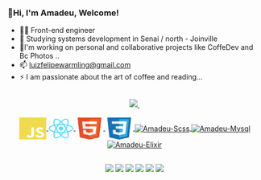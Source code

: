 ### 🎇Hi, I'm Amadeu, Welcome!


- 👨‍💻 Front-end engineer
- 🌱 Studying systems development in Senai / north - Joinville
- 📡I'm working on personal and collaborative projects like CoffeDev and Bc Photos ..
- 📫 luizfelipewarmling@gmail.com
- ⚡ I am passionate about the art of coffee and reading...

##
<div align ="center">
  <a href="https://github.com/Amad3eu">
  <img height="210em" src="https://github-readme-stats.vercel.app/api?username=Amad3eu&show_icons=true&theme=nord&include_all_commits=true&count_private=true"/>
  <img height="210em" src=""/>
</div>
  
  <div align="center"
       style="display: inline_block"><br>
     <img align="center" alt="Amadeu-Js" height="45" width="55" src="https://raw.githubusercontent.com/devicons/devicon/master/icons/javascript/javascript-plain.svg">
      <img align="center" alt="Amadeu-React" height="45" width="50" src="https://raw.githubusercontent.com/devicons/devicon/master/icons/react/react-original.svg">
  <img align="center" alt="Amadeu-HTML" height="45" width="55" src="https://raw.githubusercontent.com/devicons/devicon/master/icons/html5/html5-original.svg">
  <img align="center" alt="Amadeu-CSS" height="45" width="55" src="https://raw.githubusercontent.com/devicons/devicon/master/icons/css3/css3-original.svg">
      <img align="center" alt="Amadeu-Scss" height="45" width="55" src="https://cdn.jsdelivr.net/gh/devicons/devicon/icons/sass/sass-original.svg">
 <img align="center" alt="Amadeu-Mysql" height="45" width="55" src="https://cdn.jsdelivr.net/gh/devicons/devicon/icons/mysql/mysql-plain.svg">
    <img align="center" alt=Amadeu-Elixir height="45" width="55" src="https://cdn.jsdelivr.net/gh/devicons/devicon/icons/elixir/elixir-original.svg" />
  
</div>
  

##
  
  <div align="center">
    <a href="https://www.instagram.com/luiiz_amadeeu/" target="_blank"><img src="https://img.shields.io/badge/Instagram-E4405F?style=for-the-badge&logo=instagram&logoColor=white" target="_blank"></a>
  <a href="https://discord.gg/wSW6aSGf" target="_blank"><img src="https://img.shields.io/badge/Discord-7289DA?style=for-the-badge&logo=discord&logoColor=white" target="_blank"></a>
 	<a href="mailto:luizfelipewarmling@gmail.com" target="_blank"><img src="https://img.shields.io/badge/Gmail-D14836?style=for-the-badge&logo=gmail&logoColor=white" target="_blank"></a>
 <a href="https://dev.to/amadeu" target="_blank"><img src="https://img.shields.io/badge/dev.to-0A0A0A?style=for-the-badge&logo=dev.to&logoColor=white" target="_blank"></a> 
  <a href = "https://medium.com/@luizfelipewarmling"><img src="https://img.shields.io/badge/Medium-12100E?style=for-the-badge&logo=medium&logoColor=white" target="_blank"></a>
  <a href="https://www.linkedin.com/in/luiz-felipe-warmling-amadeu-752692211/" target="_blank"><img src="https://img.shields.io/badge/-LinkedIn-%230077B5?style=for-the-badge&logo=linkedin&logoColor=white" target="_blank"></a> 
    
  </div>



